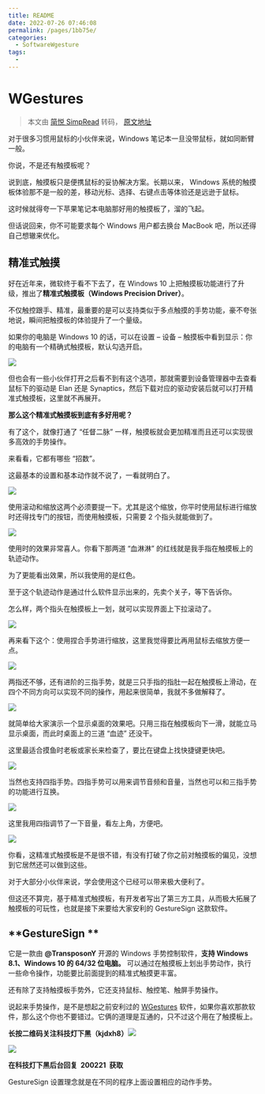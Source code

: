 ```yaml
---
title: README
date: 2022-07-26 07:46:08
permalink: /pages/1bb75e/
categories:
  - SoftwareWgesture
tags:
  - 
---
```

# WGestures

> 本文由 [简悦 SimpRead](http://ksria.com/simpread/) 转码，  [原文地址](https://mp.weixin.qq.com/s?__biz=MzU2NTAzNzYzMg==&mid=2247494991&idx=1&sn=ddec70e47ec8802fd0e37a732dcb798a&chksm=fc437260cb34fb7630b7bf83e8ef5717bac14e6bf200d6a3c664d710538d7527f027537074f3&mpshare=1&scene=1&srcid=0221e1XwqILxCeZ9S8XtMFui&sharer_sharetime=1582267269334&sharer_shareid=5cc2777764c85c1d841997739b5bb6f4&key=23b7fbdf45e237b02af36ba7bc2ab7d3b9fbe330559ae9720c799feabc2851c2d3b5c82a88e6b80688c8646babd2a3984baf2f10345ed779164f5eef6a40993fe715aa2d5eb59ec931e7fbc29cbd909b&ascene=1&uin=MzEzNTMxNzU5NQ%3D%3D&devicetype=Windows+10&version=62070158&lang=zh_CN&exportkey=AdhSVYZBsW8%2FlMTG5gV4GEM%3D&pass_ticket=q8ma0jRuf9Wux12FcypOtuORSBQNeB9YxrPnYlk7fycvB5RQn3NmMqLwQ2o0z0rN)

对于很多习惯用鼠标的小伙伴来说，Windows 笔记本一旦没带鼠标，就如同断臂一般。

你说，不是还有触摸板呢？

说到底，触摸板只是便携鼠标的妥协解决方案。长期以来， Windows 系统的触摸板体验那不是一般的差，移动光标、选择、右键点击等体验还是远逊于鼠标。

这时候就得夸一下苹果笔记本电脑那好用的触摸板了，溜的飞起。

但话说回来，你不可能要求每个 Windows 用户都去换台 MacBook 吧，所以还得自己想辙来优化。

## **精准式触摸**

好在近年来，微软终于看不下去了，在 Windows 10 上把触摸板功能进行了升级，推出了**精准式触摸板（Windows Precision Driver）**。

不仅触控跟手、精准，最重要的是可以支持类似于多点触摸的手势功能，豪不夸张地说，瞬间把触摸板的体验提升了一个量级。

如果你的电脑是 Windows 10 的话，可以在设置 – 设备 – 触摸板中看到显示：你的电脑有一个精确式触摸板，默认勾选开启。

![](assets/640.jpg)

但也会有一些小伙伴打开之后看不到有这个选项，那就需要到设备管理器中去查看鼠标下的驱动是 Elan 还是 Synaptics，然后下载对应的驱动安装后就可以打开精准式触摸板，这里就不再展开。

**那么这个精准式触摸板到底有多好用呢？**

有了这个，就像打通了 “任督二脉” 一样，触摸板就会更加精准而且还可以实现很多高效的手势操作。

来看看，它都有哪些 “招数”。

这最基本的设置和基本动作就不说了，一看就明白了。

![](assets/640-1582268058892.jpg)

使用滚动和缩放这两个必须要提一下。尤其是这个缩放，你平时使用鼠标进行缩放时还得找专门的按钮，而使用触摸板，只需要 2 个指头就能做到了。

![](assets/640-1582268060567.jpg)

使用时的效果非常喜人。你看下那两道 “血淋淋” 的红线就是我手指在触摸板上的轨迹动作。

为了更能看出效果，所以我使用的是红色。

至于这个轨迹动作是通过什么软件显示出来的，先卖个关子，等下告诉你。

怎么样，两个指头在触摸板上一划，就可以实现界面上下拉滚动了。

![](assets/640.gif)

再来看下这个：使用捏合手势进行缩放，这里我觉得要比再用鼠标去缩放方便一点。

![](assets/640-1582268064580.gif)

两指还不够，还有进阶的三指手势，就是三只手指的指肚一起在触摸板上滑动，在四个不同方向可以实现不同的操作，用起来很简单，我就不多做解释了。

![](assets/640-1582268066982.jpg)

就简单给大家演示一个显示桌面的效果吧。只用三指在触摸板向下一滑，就能立马显示桌面，而此时桌面上的三道 “血迹” 还没干。

这里最适合摸鱼时老板或家长来检查了，要比在键盘上找快捷键更快吧。

![](assets/640-1582268068442.gif)

当然也支持四指手势。四指手势可以用来调节音频和音量，当然也可以和三指手势的功能进行互换。

![](assets/640-1582268070378.gif)

这里我用四指调节了一下音量，看左上角，方便吧。

![](assets/640-1582268072256.gif)

你看，这精准式触摸板是不是很不错，有没有打破了你之前对触摸板的偏见，没想到它居然还可以做到这些。

对于大部分小伙伴来说，学会使用这个已经可以带来极大便利了。

但这还不算完，基于精准式触摸板，有开发者写出了第三方工具，从而极大拓展了触摸板的可玩性，也就是接下来要给大家安利的 GestureSign 这款软件。

## **GestureSign **

它是一款由 **@TransposonY** 开源的 Windows 手势控制软件，**支持 Windows 8.1、Windows 10 的 64/32 位电脑。** 可以通过在触摸板上划出手势动作，执行一些命令操作，功能要比前面提到的精准式触摸更丰富。

还有除了支持触摸板手势外，它还支持鼠标、触控笔、触屏手势操作。

说起来手势操作，是不是想起之前安利过的 [WGestures](http://mp.weixin.qq.com/s?__biz=MzU2NTAzNzYzMg==&mid=2247489185&idx=1&sn=799d0395ca845b2a3e4d60379bd92ed0&chksm=fc40898ecb37009854efe6053154ced4eb04706f555ac0039724f05b1a79bc3751edb98452cb&scene=21#wechat_redirect) 软件，如果你喜欢那款软件，那么这个你也不要错过。它俩的道理是互通的，只不过这个用在了触摸板上。

**长按二维码关注科技灯下黑（kjdxh8）**![](https://mmbiz.qpic.cn/mmbiz_png/ncicWtGoBHtKpGm3oibcXOohQPxKudhlrZGHVewNffocwOfEXsDS0le6Xeb7rcib9hNu5tFYfD7LZ38QqgZ7Tas5w/640?wx_fmt=png)

![](assets/640-1582268076157.jpg)

**在科技灯下黑后台回复  200221  获取**

GestureSign 设置理念就是在不同的程序上面设置相应的动作手势。